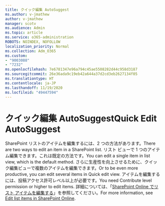 ```yaml
---
title: クイック編集 AutoSuggest
ms.author: v-jmathew
author: v-jmathew
manager: scotv
ms.audience: Admin
ms.topic: article
ms.service: o365-administration
ROBOTS: NOINDEX, NOFOLLOW
localization_priority: Normal
ms.collection: Adm_O365
ms.custom:
- "9003088"
- "7232"
ms.openlocfilehash: 7e6781347e96a794c45ae5508282d44c958d3187
ms.sourcegitcommit: 26e36ada9c19eb42a644a37d2cd3eb2627134f05
ms.translationtype: HT
ms.contentlocale: ja-JP
ms.lasthandoff: 11/19/2020
ms.locfileid: "49447594"
---
```

# <a name="quick-edit-autosuggest"></a><span data-ttu-id="e2fd0-102">クイック編集 AutoSuggest</span><span class="sxs-lookup"><span data-stu-id="e2fd0-102">Quick Edit AutoSuggest</span></span>

<span data-ttu-id="e2fd0-103">SharePoint リストのアイテムを編集するには、2 つの方法があります。</span><span class="sxs-lookup"><span data-stu-id="e2fd0-103">There are two ways to edit an item in a SharePoint list.</span></span> <span data-ttu-id="e2fd0-104">リスト ビューで 1 つのアイテム編集できます。これは既定の方法です。</span><span class="sxs-lookup"><span data-stu-id="e2fd0-104">You can edit a single item in list view, which is the default method.</span></span> <span data-ttu-id="e2fd0-105">さらに生産性を向上させるために、クイック編集ビューで複数のアイテムを編集できます。</span><span class="sxs-lookup"><span data-stu-id="e2fd0-105">Or to be even more productive, you can edit several items in Quick edit view.</span></span> <span data-ttu-id="e2fd0-106">アイテムを編集するには、投稿アクセス許可レベル以上が必要です。</span><span class="sxs-lookup"><span data-stu-id="e2fd0-106">You need Contribute level permission or higher to edit items.</span></span> <span data-ttu-id="e2fd0-107">詳細については、「[SharePoint Online でリスト アイテムを編集する](https://support.microsoft.com/office/dac1a1c3-a80b-4082-ba57-715cf613d0f7)」を参照してください。</span><span class="sxs-lookup"><span data-stu-id="e2fd0-107">For more information, see [Edit list items in SharePoint Online](https://support.microsoft.com/office/dac1a1c3-a80b-4082-ba57-715cf613d0f7).</span></span>
